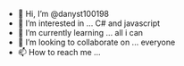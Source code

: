 - 👋 Hi, I’m @danyst100198
- 👀 I’m interested in ... C# and javascript
- 🌱 I’m currently learning ... all i can
- 💞️ I’m looking to collaborate on ... everyone
- 📫 How to reach me ...

<!---
danyst100198/danyst100198 is a ✨ special ✨ repository because its `README.md` (this file) appears on your GitHub profile.
You can click the Preview link to take a look at your changes.
--->
